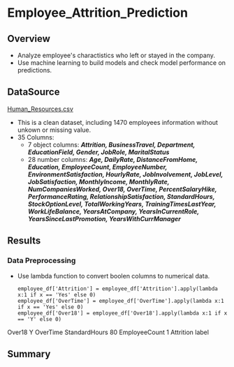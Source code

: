 # Employee_Attrition_Prediction
## Overview 
   - Analyze employee's charactistics who left or stayed in the company.
   - Use machine learning to build models and check model performance on predictions. 

## DataSource
   [Human_Resources.csv](https://github.com/CelineWW/Employee_Attrition_Prediction/blob/main/Human_Resources.csv)
   - This is a clean dataset, including 1470 employees information without unkown or missing value.
   - 35 Columns: 
      - 7 object columns: ***Attrition, BusinessTravel, Department, EducationField, Gender, JobRole, MaritalStatus***
      - 28 number columns: ***Age, DailyRate, DistanceFromHome, Education, EmployeeCount, EmployeeNumber, EnvironmentSatisfaction, HourlyRate, JobInvolvement, JobLevel, JobSatisfaction, MonthlyIncome, MonthlyRate, NumCompaniesWorked, Over18, OverTime, PercentSalaryHike, PerformanceRating, RelationshipSatisfaction, StandardHours, StockOptionLevel, TotalWorkingYears, TrainingTimesLastYear, WorkLifeBalance, YearsAtCompany, YearsInCurrentRole, YearsSinceLastPromotion, YearsWithCurrManager***
   
## Results
### Data Preprocessing
   - Use lambda function to convert boolen columns to numerical data.
      ```
      employee_df['Attrition'] = employee_df['Attrition'].apply(lambda x:1 if x == 'Yes' else 0)
      employee_df['OverTime'] = employee_df['OverTime'].apply(lambda x:1 if x == 'Yes' else 0)
      employee_df['Over18'] = employee_df['Over18'].apply(lambda x:1 if x == 'Y' else 0)
      ```
   Over18 Y
   OverTime
   StandardHours 80
   EmployeeCount 1
   Attrition label

## Summary
